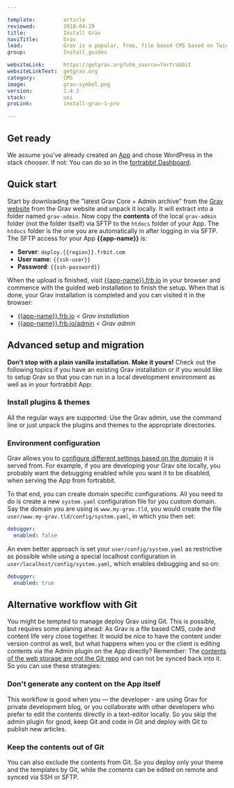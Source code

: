 ```yaml
---

template:         article
reviewed:         2018-04-29
title:            Install Grav
naviTitle:        Grav
lead:             Grav is a popular, free, file based CMS based on Twig & Markdown. Learn here how to install and tune Grav on fortrabbit.
group:            Install_guides

websiteLink:      https://getgrav.org?utm_source=fortrabbit
websiteLinkText:  getgrav.org
category:         CMS
image:            grav-symbol.png
version:          1.4.3
stack:            uni
proLink:          install-grav-1-pro

---
```


## Get ready

We assume you've already created an [App](app) and chose WordPress in the stack chooser. If not: You can do so in the [fortrabbit Dashboard](/dashboard).


## Quick start

Start by downloading the "latest Grav Core + Admin archive" from the [Grav website](https://getgrav.org/downloads) from the Grav website and unpack it locally. It will extract into a folder named `grav-admin`. Now copy the **contents** of the local `grav-admin` folder (not the folder itself) via SFTP to the `htdocs` folder of your App. The `htdocs` folder is the one you are automatically in after logging in via SFTP. The SFTP access for your App **{{app-name}}** is:

* **Server**: `deploy.{{region}}.frbit.com`
* **User name**: `{{ssh-user}}`
* **Password**: `{{ssh-password}}`

When the upload is finished, visit [{{app-name}}.frb.io](https://{{app-name}}.frb.io) in your browser and commence with the guided web installation to finish the setup. When that is done, your Grav installation is completed and you can visited it in the browser:

* [{{app-name}}.frb.io](https://{{app-name}}.frb.io) _< Grav installation_
* [{{app-name}}.frb.io/admin](https://{{app-name}}.frb.io/admin) _< Grav admin_


## Advanced setup and migration

**Don't stop with a plain vanilla installation. Make it yours!** Check out the following topics if you have an existing Grav installation or if you would like to setup Grav so that you can run in a local development environment as well as in your fortrabbit App:

### Install plugins & themes

All the regular ways are supported: Use the Grav admin, use the command line or just unpack the plugins and themes to the appropriate directories.

### Environment configuration

Grav allows you to [configure different settings based on the domain](https://learn.getgrav.org/advanced/environment-config) it is served from. For example, if you are developing your Grav site locally, you probably want the debugging enabled while you want it to be disabled, when serving the App from fortrabbit.

To that end, you can create domain specific configurations. All you need to do is create a new `system.yaml` configuration file for you custom domain. Say the domain you are using is `www.my-grav.tld`, you would create the file `user/www.my-grav.tld/config/system.yaml`, in which you then set:

```yaml
debugger:
  enabled: false
```

An even better approach is set your `user/config/system.yaml` as restrictive as possible while using a special localhost configuration in `user/localhost/config/system.yaml`, which enables debugging and so on:

```yaml
debugger:
  enabled: true
```

## Alternative workflow with Git

You might be tempted to manage deploy Grav using Git. This is possible, but requires some planing ahead: As Grav is a file based CMS, code and content life very close together. It would be nice to have the content under version control as well, but what happens when you or the client is editing contents via the Admin plugin on the App directly? Remember: The [contents of the web storage are not the Git repo](deployment-methods-uni) and can not be synced back into it. So you can use these strategies:

### Don't generate any content on the App itself

This workflow is good when you — the developer - are using Grav for private development blog, or you collaborate with other developers who prefer to edit the contents directly in a text-editor locally. So you skip the admin plugin for good, keep Git and code in Git and deploy with Git to publish new articles.

### Keep the contents out of Git

You can also exclude the contents from Git. So you deploy only your theme and the templates by Git, while the contents can be edited on remote and synced via SSH or SFTP.
